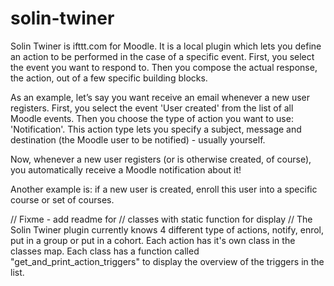 solin-twiner
============

Solin Twiner is ifttt.com for Moodle. It is a local plugin which lets you define an action to be performed in the case of a specific event. First, you select the event you want to respond to. Then you compose the actual response, the action, out of a few specific building blocks.

As an example, let’s say you want receive an email whenever a new user registers. First, you select the event 'User created' from the list of all Moodle events. Then you choose the type of action you want to use: 'Notification'. This action type lets you specify a subject, message and destination (the Moodle user to be notified) - usually yourself.

Now, whenever a new user registers (or is otherwise created, of course), you automatically receive a Moodle notification about it!

Another example is: if a new user is created, enroll this user into a specific course or set of courses.



// Fixme - add readme for
// classes with static function for display
// 
The Solin Twiner plugin currently knows 4 different type of actions, notify, enrol, put in a group or put in a cohort. Each action has it's own class in the classes map. Each class has a function called "get_and_print_action_triggers" to display the overview of the triggers in the list. 